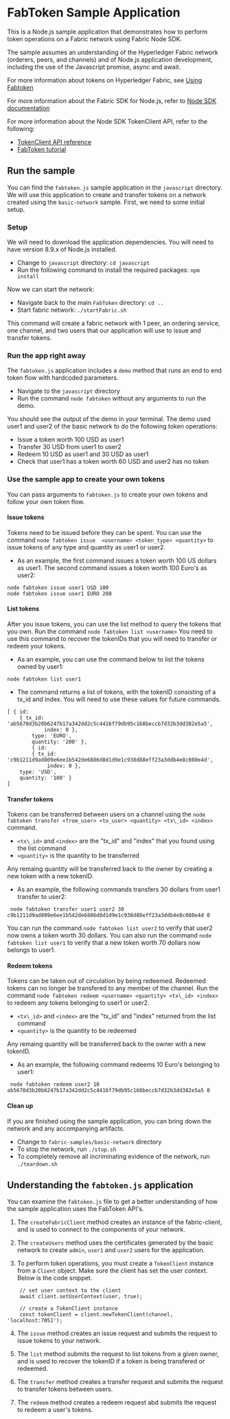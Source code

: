 
# FabToken Sample Application

This is a Node.js sample application that demonstrates how to perform token operations on
a Fabric network using Fabric Node SDK.

The sample assumes an understanding of the Hyperledger Fabric network (orderers, peers,
and channels) and of Node.js application development, including the use of the Javascript
promise, async and await.

For more information about tokens on Hyperledger Fabric, see
[Using Fabtoken](https://hyperledger-fabric.readthedocs.io/en/latest/token/FabToken.html)

For more information about the Fabric SDK for Node.js, refer to
[Node SDK documentation](https://fabric-sdk-node.github.io/master/index.html)

For more information about the Node SDK TokenClient API, refer to the following:
* [TokenClient API reference](https://fabric-sdk-node.github.io/master/TokenClient.html)
* [FabToken tutorial](https://fabric-sdk-node.github.io/master/tutorial-fabtoken.html)

## Run the sample
You can find the `fabtoken.js` sample application in the `javascript` directory. We will
use this application to create and transfer tokens on a network created using the
`basic-network` sample. First, we need to some initial setup.

### Setup
We will need to download the application dependencies. You will need to have version 8.9.x
of Node.js installed.
* Change to `javascript` directory: `cd javascript`
* Run the following command to install the required packages: `npm install`

Now we can start the network:
* Navigate back to the main `FabToken` directory: `cd ..`
* Start fabric network: `./startFabric.sh`

This command will create a fabric network with 1 peer, an ordering service, one
channel, and two users that our application will use to issue and transfer tokens.

### Run the app right away

The `fabtoken.js` application includes a `demo` method that runs an end to end token flow
with hardcoded parameters.

* Navigate to the `javascript` directory
* Run the command `node fabtoken` without any arguments to run the demo.

You should see the output of the demo in your terminal. The demo used user1 and user2 of
the basic network to do the following token operations:
* Issue a token worth 100 USD as user1
* Transfer 30 USD from user1 to user2
* Redeem 10 USD as user1 and 30 USD as user1
* Check that user1 has a token worth 60 USD and user2 has no token

### Use the sample app to create your own tokens

You can pass arguments to `fabtoken.js` to create your own tokens and follow your own
token flow.

#### Issue tokens

Tokens need to be issued before they can be spent. You can use the command
`node fabtoken issue  <username> <token_type> <quantity>` to issue tokens of any
type and quantity as user1 or user2.

* As an example, the first command issues a token worth 100 US dollars as user1. The
second command issues a token worth 100 Euro's as user2:

```
node fabtoken issue user1 USD 100
node fabtoken issue user1 EURO 200
```

#### List tokens

After you issue tokens, you can use the list method to query the tokens that you own. Run
the command `node fabtoken list <username>` You need to use this command to recover the
tokenIDs that you will need to transfer or redeem your tokens.

* As an example, you can use the command below to list the tokens owned by user1:

```
node fabtoken list user1
```
* The command returns a list of tokens, with the tokenID consisting of a tx_id and
index. You will need to use these values for future commands.

```
[ { id:
    { tx_id: 'ab5670d3b20b6247b17a342dd2c5c4416f79db95c168beccb7d32b3dd382e5a5',
            index: 0 },
        type: 'EURO',
        quantity: '200' },
    	{ id:
        { tx_id: 'c9b1211d9ad809e6ee1b542de6886d8d1d9e1c938d88eff23a3ddb4e8c080e4d',
             index: 0 },
    type: 'USD',
    quantity: '100' }
]
```

#### Transfer tokens

Tokens can be transferred between users on a channel using the
`node fabtoken transfer <from_user> <to_user> <quantity> <tx\_id> <index>` command.
* `<tx\_id>` and `<index>` are the "tx\_id" and "index" that you found using the list
command
* `<quantity>` is the quantity to be transferred

Any remaing quantity will be transferred back to the owner by creating a new token with
a new tokenID.
* As an example, the following commands transfers 30 dollars from  user1 transfer to user2:

```
 node fabtoken transfer user1 user2 30 c9b1211d9ad809e6ee1b542de6886d8d1d9e1c938d88eff23a3ddb4e8c080e4d 0
 ```

You can run the command `node fabtoken list user2` to verify that user2 now owns a token
worth 30 dollars. You can also run the command `node fabtoken list user1` to verify that
a new token worth 70 dollars now belongs to user1.


#### Redeem tokens

Tokens can be taken out of circulation by being redeemed. Redeemed tokens can no longer
be transfered to any member of the channel. Run the command
`node fabtoken redeem <username> <quantity> <tx\_id> <index>` to redeem any tokens
belonging to user1 or user2.
* `<tx\_id>` and `<index>` are the "tx\_id" and "index" returned from the list command
* `<quantity>` is the quantity to be redeemed

Any remaing quantity will be transferred back to the owner with a new tokenID.
* As an example, the following command redeems 10 Euro's belonging to user1:

```
 node fabtoken redeem user2 10 ab5670d3b20b6247b17a342dd2c5c4416f79db95c168beccb7d32b3dd382e5a5 0
 ```

#### Clean up

If you are finished using the sample application, you can bring down the network and any
accompanying artifacts.

* Change to `fabric-samples/basic-network` directory
* To stop the network, run `./stop.sh`
* To completely remove all incriminating evidence of the network, run `./teardown.sh`
 

## Understanding the `fabtoken.js` application

You can examine the `fabtoken.js` file to get a better understanding of how the
sample application uses the FabToken API's.


1. The `createFabricClient` method creates an instance of the fabric-client, and is
used to connect to the components of your network.

2. The `createUsers` method uses the certificates generated by the basic network to
create `admin`, `user1` and `user2` users for the application.

3. To perform token operations, you must create a `TokenClient` instance from a `Client`
object. Make sure the client has set the user context. Below is the code snippet.

```
	// set user context to the client
	await client.setUserContext(user, true);

	// create a TokenClient instance
	const tokenClient = client.newTokenClient(channel, 'localhost:7051');
```

4. The `issue` method creates an issue request and submits the request to issue tokens to
your network.

5. The `list` method submits the request to list tokens from a
given owner, and is used to recover the tokenID if a token is being transfered or redeemed.

6. The `transfer` method creates a transfer request and submits the request to transfer tokens
between users.

7. The `redeem` method creates a redeem request abd submits the request to redeem a user's
tokens.